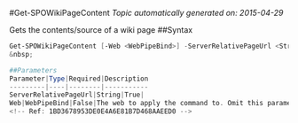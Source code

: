 #Get-SPOWikiPageContent
*Topic automatically generated on: 2015-04-29*

Gets the contents/source of a wiki page
##Syntax
```powershell
Get-SPOWikiPageContent [-Web <WebPipeBind>] -ServerRelativePageUrl <String>```
&nbsp;

##Parameters
Parameter|Type|Required|Description
---------|----|--------|-----------
ServerRelativePageUrl|String|True|
Web|WebPipeBind|False|The web to apply the command to. Omit this parameter to use the current web.
<!-- Ref: 1BD3678953DE0E4A6E81B7D468AAEED0 -->